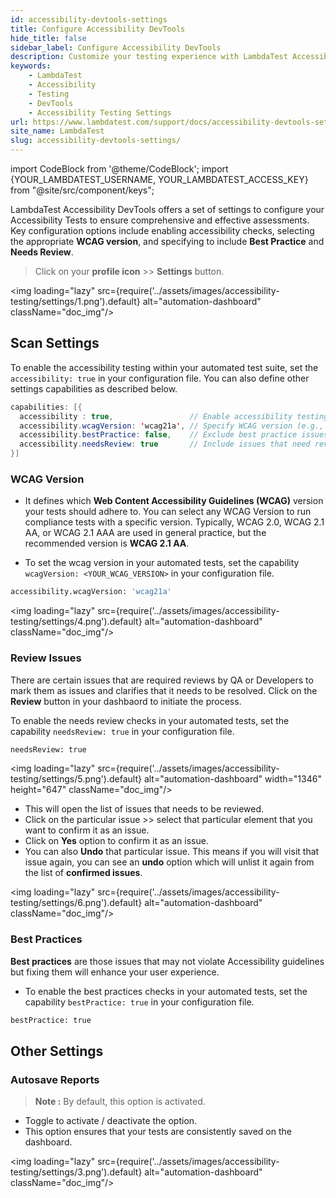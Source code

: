 ```yaml
---
id: accessibility-devtools-settings
title: Configure Accessibility DevTools
hide_title: false
sidebar_label: Configure Accessibility DevTools
description: Customize your testing experience with LambdaTest Accessibility DevTools' comprehensive settings to meet your specific needs and preferences.
keywords:
    - LambdaTest
    - Accessibility
    - Testing
    - DevTools
    - Accessibility Testing Settings
url: https://www.lambdatest.com/support/docs/accessibility-devtools-settings/
site_name: LambdaTest
slug: accessibility-devtools-settings/
---
```


import CodeBlock from '@theme/CodeBlock';
import {YOUR_LAMBDATEST_USERNAME, YOUR_LAMBDATEST_ACCESS_KEY} from "@site/src/component/keys";

<script type="application/ld+json"
      dangerouslySetInnerHTML={{ __html: JSON.stringify({
       "@context": "https://schema.org",
        "@type": "BreadcrumbList",
        "itemListElement": [{
          "@type": "ListItem",
          "position": 1,
          "name": "Home",
          "item": "https://www.lambdatest.com"
        },{
          "@type": "ListItem",
          "position": 2,
          "name": "Support",
          "item": "https://www.lambdatest.com/support/docs/"
        },{
          "@type": "ListItem",
          "position": 3,
          "name": "Accessibility Testing Settings",
          "item": "https://www.lambdatest.com/support/docs/accessibility-devtools-settings/"
        }]
      })
    }}
></script>

LambdaTest Accessibility DevTools offers a set of settings to configure your Accessibility Tests to ensure comprehensive and effective assessments. Key configuration options include enabling accessibility checks, selecting the appropriate **WCAG version**, and specifying to include **Best Practice** and **Needs Review**.

> Click on your **profile icon** >> **Settings** button.

<img loading="lazy" src={require('../assets/images/accessibility-testing/settings/1.png').default} alt="automation-dashboard" className="doc_img"/>

## Scan Settings

To enable the accessibility testing within your automated test suite, set the `accessibility: true` in your configuration file. You can also define other settings capabilities as described below.

```java
capabilities: [{
  accessibility : true,                 // Enable accessibility testing
  accessibility.wcagVersion: 'wcag21a', // Specify WCAG version (e.g., WCAG 2.1 Level A)
  accessibility.bestPractice: false,    // Exclude best practice issues from results
  accessibility.needsReview: true       // Include issues that need review
}]
```

### WCAG Version

- It defines which **Web Content Accessibility Guidelines (WCAG)** version your tests should adhere to. You can select any WCAG Version to run compliance tests with a specific version. Typically, WCAG 2.0, WCAG 2.1 AA, or WCAG 2.1 AAA are used in general practice, but the recommended version is **WCAG 2.1 AA**.

- To set the wcag version in your automated tests, set the capability `wcagVersion: <YOUR_WCAG_VERSION>` in your configuration file.

```bash
accessibility.wcagVersion: 'wcag21a'
```

<img loading="lazy" src={require('../assets/images/accessibility-testing/settings/4.png').default} alt="automation-dashboard" className="doc_img"/>

### Review Issues

There are certain issues that are required reviews by QA or Developers to mark them as issues and clarifies that it needs to be resolved. Click on the **Review** button in your dashbaord to initiate the process.

To enable the needs review checks in your automated tests, set the capability `needsReview: true` in your configuration file.

```bash
needsReview: true
```

<img loading="lazy" src={require('../assets/images/accessibility-testing/settings/5.png').default} alt="automation-dashboard" width="1346" height="647" className="doc_img"/>

- This will open the list of issues that needs to be reviewed.
- Click on the particular issue >> select that particular element that you want to confirm it as an issue.
- Click on **Yes** option to confirm it as an issue.
- You can also **Undo** that particular issue. This means if you will visit that issue again, you can see an **undo** option which will unlist it again from the list of **confirmed issues**.

<img loading="lazy" src={require('../assets/images/accessibility-testing/settings/6.png').default} alt="automation-dashboard" className="doc_img"/>

### Best Practices

**Best practices** are those issues that may not violate Accessibility guidelines but fixing them will enhance your user experience.

- To enable the best practices checks in your automated tests, set the capability `bestPractice: true` in your configuration file.

```bash
bestPractice: true
```

## Other Settings

### Autosave Reports

>**Note :** By default, this option is activated.

- Toggle to activate / deactivate the option.
- This option ensures that your tests are consistently saved on the dashboard.

<img loading="lazy" src={require('../assets/images/accessibility-testing/settings/3.png').default} alt="automation-dashboard" className="doc_img"/>